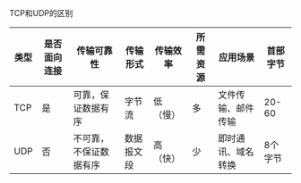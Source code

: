 TCP和UDP的区别

| 类型 | 是否面向连接 | 传输可靠性             | 传输形式   | 传输效率 | 所需资源 | 应用场景           | 首部字节 |
| ---- | ------------ | ---------------------- | ---------- | -------- | -------- | ------------------ | -------- |
| TCP  | 是           | 可靠，保证数据有序     | 字节流     | 低（慢） | 多       | 文件传输、邮件传输 | 20-60    |
| UDP  | 否           | 不可靠，不保证数据有序 | 数据报文段 | 高（快） | 少       | 即时通讯、域名转换 | 8个字节  |

